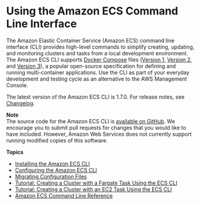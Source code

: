 # Using the Amazon ECS Command Line Interface<a name="ECS_CLI"></a>

The Amazon Elastic Container Service \(Amazon ECS\) command line interface \(CLI\) provides high\-level commands to simplify creating, updating, and monitoring clusters and tasks from a local development environment\. The Amazon ECS CLI supports [Docker Compose](https://docs.docker.com/compose/) files \([Version 1](https://docs.docker.com/compose/compose-file/compose-file-v1/), [Version 2](https://docs.docker.com/compose/compose-file/compose-file-v2/), and [Version 3](https://docs.docker.com/compose/compose-file/)\), a popular open\-source specification for defining and running multi\-container applications\. Use the CLI as part of your everyday development and testing cycle as an alternative to the AWS Management Console\.

The latest version of the Amazon ECS CLI is 1\.7\.0\. For release notes, see [Changelog](https://github.com/aws/amazon-ecs-cli/blob/master/CHANGELOG.md)\.

**Note**  
The source code for the Amazon ECS CLI is [available on GitHub](https://github.com/aws/amazon-ecs-cli)\. We encourage you to submit pull requests for changes that you would like to have included\. However, Amazon Web Services does not currently support running modified copies of this software\.

**Topics**
+ [Installing the Amazon ECS CLI](ECS_CLI_installation.md)
+ [Configuring the Amazon ECS CLI](ECS_CLI_Configuration.md)
+ [Migrating Configuration Files](ECS_CLI_migrating_config_files.md)
+ [Tutorial: Creating a Cluster with a Fargate Task Using the ECS CLI](ECS_CLI_tutorial_fargate.md)
+ [Tutorial: Creating a Cluster with an EC2 Task Using the ECS CLI](ECS_CLI_tutorial_EC2.md)
+ [Amazon ECS Command Line Reference](ECS_CLI_reference.md)